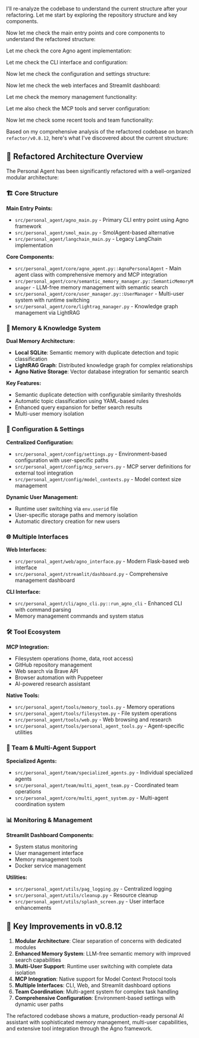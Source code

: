 I'll re-analyze the codebase to understand the current structure after your refactoring. Let me start by exploring the repository structure and key components.

Now let me check the main entry points and core components to understand the refactored structure:

Let me check the core Agno agent implementation:

Let me check the CLI interface and configuration:

Now let me check the configuration and settings structure:

Now let me check the web interfaces and Streamlit dashboard:

Let me check the memory management functionality:

Let me also check the MCP tools and server configuration:

Now let me check some recent tools and team functionality:

Based on my comprehensive analysis of the refactored codebase on branch `refactor/v0.8.12`, here's what I've discovered about the current structure:

## 🔄 **Refactored Architecture Overview**

The Personal Agent has been significantly refactored with a well-organized modular architecture:

### **🏗️ Core Structure**

**Main Entry Points:**
- `src/personal_agent/agno_main.py` - Primary CLI entry point using Agno framework
- `src/personal_agent/smol_main.py` - SmolAgent-based alternative 
- `src/personal_agent/langchain_main.py` - Legacy LangChain implementation

**Core Components:**
- `src/personal_agent/core/agno_agent.py::AgnoPersonalAgent` - Main agent class with comprehensive memory and MCP integration
- `src/personal_agent/core/semantic_memory_manager.py::SemanticMemoryManager` - LLM-free memory management with semantic search
- `src/personal_agent/core/user_manager.py::UserManager` - Multi-user system with runtime switching
- `src/personal_agent/core/lightrag_manager.py` - Knowledge graph management via LightRAG

### **🧠 Memory & Knowledge System**

**Dual Memory Architecture:**
- **Local SQLite**: Semantic memory with duplicate detection and topic classification
- **LightRAG Graph**: Distributed knowledge graph for complex relationships
- **Agno Native Storage**: Vector database integration for semantic search

**Key Features:**
- Semantic duplicate detection with configurable similarity thresholds
- Automatic topic classification using YAML-based rules
- Enhanced query expansion for better search results
- Multi-user memory isolation

### **🔧 Configuration & Settings**

**Centralized Configuration:**
- `src/personal_agent/config/settings.py` - Environment-based configuration with user-specific paths
- `src/personal_agent/config/mcp_servers.py` - MCP server definitions for external tool integration
- `src/personal_agent/config/model_contexts.py` - Model context size management

**Dynamic User Management:**
- Runtime user switching via `env.userid` file
- User-specific storage paths and memory isolation
- Automatic directory creation for new users

### **🌐 Multiple Interfaces**

**Web Interfaces:**
- `src/personal_agent/web/agno_interface.py` - Modern Flask-based web interface
- `src/personal_agent/streamlit/dashboard.py` - Comprehensive management dashboard

**CLI Interface:**
- `src/personal_agent/cli/agno_cli.py::run_agno_cli` - Enhanced CLI with command parsing
- Memory management commands and system status

### **🛠️ Tool Ecosystem**

**MCP Integration:**
- Filesystem operations (home, data, root access)
- GitHub repository management
- Web search via Brave API
- Browser automation with Puppeteer
- AI-powered research assistant

**Native Tools:**
- `src/personal_agent/tools/memory_tools.py` - Memory operations
- `src/personal_agent/tools/filesystem.py` - File system operations
- `src/personal_agent/tools/web.py` - Web browsing and research
- `src/personal_agent/tools/personal_agent_tools.py` - Agent-specific utilities

### **👥 Team & Multi-Agent Support**

**Specialized Agents:**
- `src/personal_agent/team/specialized_agents.py` - Individual specialized agents
- `src/personal_agent/team/multi_agent_team.py` - Coordinated team operations
- `src/personal_agent/core/multi_agent_system.py` - Multi-agent coordination system

### **📊 Monitoring & Management**

**Streamlit Dashboard Components:**
- System status monitoring
- User management interface
- Memory management tools
- Docker service management

**Utilities:**
- `src/personal_agent/utils/pag_logging.py` - Centralized logging
- `src/personal_agent/utils/cleanup.py` - Resource cleanup
- `src/personal_agent/utils/splash_screen.py` - User interface enhancements

## 🚀 **Key Improvements in v0.8.12**

1. **Modular Architecture**: Clear separation of concerns with dedicated modules
2. **Enhanced Memory System**: LLM-free semantic memory with improved search capabilities
3. **Multi-User Support**: Runtime user switching with complete data isolation
4. **MCP Integration**: Native support for Model Context Protocol tools
5. **Multiple Interfaces**: CLI, Web, and Streamlit dashboard options
6. **Team Coordination**: Multi-agent system for complex task handling
7. **Comprehensive Configuration**: Environment-based settings with dynamic user paths

The refactored codebase shows a mature, production-ready personal AI assistant with sophisticated memory management, multi-user capabilities, and extensive tool integration through the Agno framework.
